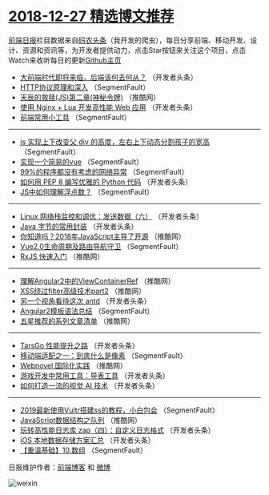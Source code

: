 # [2018-12-27 精选博文推荐](https://toutiao.qdkfweb.cn/date/2018/12/27)

[前端日报](https://qdkfweb.cn/c/news)栏目数据来自[码农头条](https://toutiao.qdkfweb.cn/)（我开发的爬虫），每日分享前端、移动开发、设计、资源和资讯等，为开发者提供动力，点击Star按钮来关注这个项目，点击Watch来收听每日的更新[Github主页](https://github.com/kujian/frontendDaily)
* [大前端时代即将来临，后端该何去何从？](https://toutiao.qdkfweb.cn/95880.html) （开发者头条）
* [HTTP协议原理和深入](https://toutiao.qdkfweb.cn/95855.html) （SegmentFault）
* [天辰的救赎(JS)第二章(神秘令牌)](https://toutiao.qdkfweb.cn/95914.html) （推酷网）
* [使用 Nginx + Lua 开发高性能 Web 应用](https://toutiao.qdkfweb.cn/95870.html) （开发者头条）
* [前端常用小工具](https://toutiao.qdkfweb.cn/95850.html) （SegmentFault）

***
* [js 实现上下改变父 div 的高度，左右上下动态分割孩子的宽高](https://toutiao.qdkfweb.cn/95854.html) （SegmentFault）
* [实现一个简易的vue](https://toutiao.qdkfweb.cn/95861.html) （SegmentFault）
* [99%的程序都没有考虑的网络异常](https://toutiao.qdkfweb.cn/95851.html) （SegmentFault）
* [如何用 PEP 8 编写优雅的 Python 代码](https://toutiao.qdkfweb.cn/95873.html) （开发者头条）
* [JS中如何理解浮点数？](https://toutiao.qdkfweb.cn/95852.html) （SegmentFault）

***
* [Linux 网络栈监控和调优：发送数据（六）](https://toutiao.qdkfweb.cn/95878.html) （开发者头条）
* [Java 字节的常用封装](https://toutiao.qdkfweb.cn/95872.html) （开发者头条）
* [你知道吗？2018年JavaScript主导了开源](https://toutiao.qdkfweb.cn/95944.html) （推酷网）
* [Vue2.0生命周期及路由导航守卫](https://toutiao.qdkfweb.cn/95853.html) （SegmentFault）
* [RxJS 快速入门](https://toutiao.qdkfweb.cn/95937.html) （推酷网）

***
* [理解Angular2中的ViewContainerRef](https://toutiao.qdkfweb.cn/95913.html) （推酷网）
* [XSS绕过filter高级技术part2](https://toutiao.qdkfweb.cn/95943.html) （推酷网）
* [另一个视角看待这次 antd](https://toutiao.qdkfweb.cn/95883.html) （开发者头条）
* [Angular2模板语法总结](https://toutiao.qdkfweb.cn/95862.html) （SegmentFault）
* [五星推荐的系列文章清单](https://toutiao.qdkfweb.cn/95933.html) （推酷网）

***
* [TarsGo 性能提升之路](https://toutiao.qdkfweb.cn/95884.html) （开发者头条）
* [移动端适配之一：到底什么是像素](https://toutiao.qdkfweb.cn/95863.html) （SegmentFault）
* [Webnovel 国际化实践](https://toutiao.qdkfweb.cn/95934.html) （推酷网）
* [游戏开发中常用工具：导表工具](https://toutiao.qdkfweb.cn/95874.html) （开发者头条）
* [如何打造一流的视觉 AI 技术](https://toutiao.qdkfweb.cn/95885.html) （开发者头条）

***
* [2019最新使用Vultr搭建ss的教程，小白包会](https://toutiao.qdkfweb.cn/95864.html) （SegmentFault）
* [JavaScript数据结构之队列](https://toutiao.qdkfweb.cn/95935.html) （推酷网）
* [玩转高性能日志库 zap（四）：自定义日志格式](https://toutiao.qdkfweb.cn/95875.html) （开发者头条）
* [iOS 本地数据存储方案汇总](https://toutiao.qdkfweb.cn/95886.html) （开发者头条）
* [【重温基础】10.数组](https://toutiao.qdkfweb.cn/95865.html) （SegmentFault）

日报维护作者：[前端博客](https://qdkfweb.cn/) 和 [微博](https://qdkfweb.cn/go/weibo)

![weixin](https://user-images.githubusercontent.com/3055447/38468989-651132ac-3b80-11e8-8e6b-15122322a9d7.png)